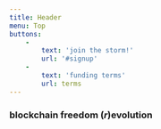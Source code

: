 ```yaml
---
title: Header
menu: Top
buttons:
    -
        text: 'join the storm!'
        url: '#signup'
    -
        text: 'funding terms'
        url: terms
---
```


<h3 class="header-font">blockchain freedom (<i>r</i>)evolution</h3>